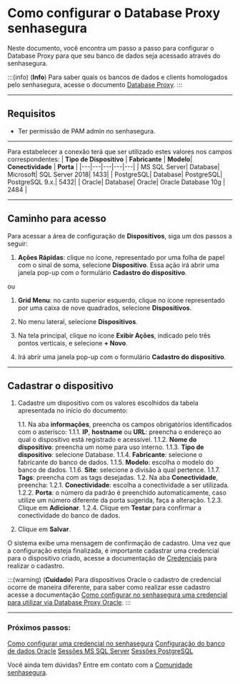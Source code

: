 # Como configurar o Database Proxy senhasegura

Neste documento, você encontra um passo a passo para configurar o Database Proxy para que seu banco de dados seja acessado através do senhasegura.

:::(info) (**Info**)
Para saber quais os bancos de dados e clients homologados pelo senhasegura, acesse o documento [Database Proxy](/v3-33/docs/pt/pam-session-about-database-proxy).
:::

---
## Requisitos

* Ter permissão de PAM admin no senhasegura.

---
Para estabelecer a conexão terá que ser utilizado estes valores nos campos correspondentes:
| **Tipo de Dispositivo** | **Fabricante** | **Modelo**| **Conectividade** | **Porta** |
|---|---|---|---|---|
| MS SQL Server| Database| Microsoft| SQL Server 2018| 1433|
| PostgreSQL| Database| PostgreSQL| PostgreSQL 9.x.| 5432|
| Oracle| Database| Oracle| Oracle Database 10g | 2484 |

---
## Caminho para acesso
Para acessar a área de configuração de **Dispositivos**, siga um dos passos a seguir:

1. **Ações Rápidas**: clique no ícone, representado por uma folha de papel com o sinal de soma, selecione **Dispositivo**. Essa ação irá abrir uma janela pop-up com o formulário **Cadastro do dispositivo**.

ou

1. **Grid Menu**: no canto superior esquerdo, clique no ícone representado por uma caixa de nove quadrados, selecione **Dispositivos**.

2. No menu lateral, selecione **Dispositivos**.
3. Na tela principal, clique no ícone **Exibir Ações**, indicado pelo três pontos verticais, e selecione **+ Novo**.
4. Irá abrir uma janela pop-up com o formulário **Cadastro do dispositivo**.
---

## Cadastrar o dispositivo

1. Cadastre um dispositivo com os valores escolhidos da tabela apresentada no início do documento:

    1.1. Na aba **informações**, preencha os campos obrigatórios identificados com o asterisco:
        1.1.1. **IP**, **hostname** ou **URL**: preencha o endereço ao qual o dispositivo está registrado e acessível.
        1.1.2. **Nome do dispositivo**: preencha um nome para uso interno.
        1.1.3. **Tipo de dispositivo**: selecione Database.
        1.1.4. **Fabricante**: selecione o fabricante do banco de dados.
        1.1.5. **Modelo**: escolha o modelo do banco de dados.
        1.1.6. **Site**: selecione a divisão à qual pertence.
        1.1.7. **Tags**: preencha com as tags desejadas.
    1.2. Na aba **Conectividade**, preencha:
        1.2.1. **Conectividade**: escolha a conectividade a ser utilizada.
        1.2.2. **Porta**: o número da padrão é preenchido automaticamente, caso utilize um número diferente da porta sugerida, faça a alteração.
        1.2.3. Clique em **Adicionar**.
    1.2.4. Clique em **Testar** para confirmar a conectividade do banco de dados.
2. Clique em **Salvar**.

O sistema exibe uma mensagem de confirmação de cadastro. Uma vez que a configuração esteja finalizada, é importante cadastrar uma credencial para o dispositivo criado, acesse a documentação de [Credenciais](/v3-33/docs/pt/pam-credentials) para realizar o cadastro.

:::(warning) (**Cuidado**)
Para dispositivos Oracle o cadastro de credencial ocorre de maneira diferente, para saber como realizar esse cadastro acesse a documentação [Como configurar no senhasegura uma credencial para utilizar via Database Proxy Oracle](/v3-33/docs/pt/pam-session-how-to-configure-a-credential-in-senhasegura-to-use-the-database-proxy-with-oracle).
:::

---
### Próximos passos:
[Como configurar uma credencial no senhasegura](/v3-33/docs/pt/pam-how-to-set-up-a-credential-in-senhasegura)
[Configuração do banco de dados Oracle](/v3-33/docs/pt/pam-session-oracle-database-configurations)
[Sessões MS SQL Server](/v3-33/docs/pt/pam-session-ms-sql-server)
[Sessões PostgreSQL](/v3-33/docs/pt/pam-session-postgresql-sessions)


Você ainda tem dúvidas? Entre em contato com a [Comunidade senhasegura](https://community.senhasegura.io/).
